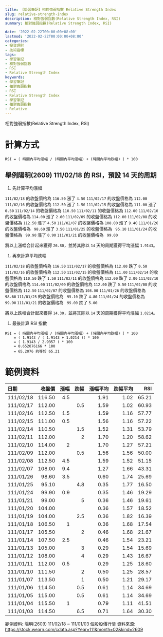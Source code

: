 ```yaml
---
title: 【學習筆記】相對強弱指數 Relative Strength Index
slug: relative-strength-index
description: 相對強弱指數(Relative Strength Index, RSI)
summary: 相對強弱指數(Relative Strength Index, RSI)

date: '2022-02-22T00:00:00+08:00'
lastmod: '2022-02-22T00:00:00+08:00'
categories:
- 投資理財
- 技術指標
tags:
- 學習筆記
- 相對強弱指數
- RSI
- Relative Strength Index
keywords:
- 學習筆記
- 相對強弱指數
- RSI
- Relative Strength Index
- 學習筆記
- 相對強弱指數
- Relative
---
```


相對強弱指數(Relative Strength Index, RSI)

# 計算方式

```text
RSI = ( 時間內平均漲幅 / (時間內平均漲幅) + (時間內平均跌幅) ) * 100
```

## 舉例陽明(2609) 111/02/18 的 RSI，預設 14 天的周期

1. 先計算平均漲幅

`111/02/18` 的收盤價格為 `116.50` 漲了 `4.50`
`111/02/17` 的收盤價格為 `112.00`
`111/02/16` 的收盤價格為 `112.50` 漲了 `1.50`
`111/02/15` 的收盤價格為 `111.00` 漲了 `0.50`
`111/02/14` 的收盤價格為 `110.50`
`111/02/11` 的收盤價格為 `112.00`
`111/02/10` 的收盤價格為 `114.00` 漲了 `2.00`
`111/02/09` 的收盤價格為 `112.00`
`111/02/08` 的收盤價格為 `112.50` 漲了 `4.50`
`111/02/07` 的收盤價格為 `108.00` 漲了 `9.40`
`111/01/26` 的收盤價格為 ` 98.60` 漲了 `3.50`
`111/01/25` 的收盤價格為 ` 95.10`
`111/01/24` 的收盤價格為 ` 99.90` 漲了 `0.90`
`111/01/21` 的收盤價格為 ` 99.00`

將以上漲幅合計起來獲得 `26.80`，並將其除以 `14` 天的周期獲得平均漲幅 `1.9143`。

1. 再來計算平均跌幅

`111/02/18` 的收盤價格為 `116.50`
`111/02/17` 的收盤價格為 `112.00` 跌了 `0.50`
`111/02/16` 的收盤價格為 `112.50`
`111/02/15` 的收盤價格為 `111.00`
`111/02/14` 的收盤價格為 `110.50` 跌了 `1.50`
`111/02/11` 的收盤價格為 `112.00` 跌了 `2.00`
`111/02/10` 的收盤價格為 `114.00`
`111/02/09` 的收盤價格為 `112.00` 跌了 `0.50`
`111/02/08` 的收盤價格為 `112.50`
`111/02/07` 的收盤價格為 `108.00`
`111/01/26` 的收盤價格為 ` 98.60`
`111/01/25` 的收盤價格為 ` 95.10` 跌了 `4.80`
`111/01/24` 的收盤價格為 ` 99.90`
`111/01/21` 的收盤價格為 ` 99.00` 跌了 `5.00`

將以上跌幅合計起來獲得 `14.30`，並將其除以 `14` 天的周期獲得平均漲幅 `1.0214`。

1. 最後計算 RSI 指數

```text
RSI = ( 時間內平均漲幅 / (時間內平均漲幅) + (時間內平均跌幅) ) * 100
    = ( 1.9143 / ( 1.9143 + 1.0214 )) * 100
    = ( 1.9143 / 2.9357 ) * 100
    = 0.652076166 * 100
    = 65.2076 約等於 65.21
```

# 範例資料

| 日期       | 收盤價 | 漲幅 | 跌幅 | 漲幅平均 | 跌幅平均 |   RSI |
|:-----------|-------:|-----:|-----:|---------:|---------:|------:|
| 111/02/18  | 116.50 |  4.5 |      |     1.91 |     1.02 | 65.21 |
| 111/02/17  | 112.00 |      |  0.5 |     1.59 |     1.02 | 60.93 |
| 111/02/16  | 112.50 |  1.5 |      |     1.59 |     1.16 | 57.77 |
| 111/02/15  | 111.00 |  0.5 |      |     1.56 |     1.16 | 57.22 |
| 111/02/14  | 110.50 |      |  1.5 |     1.52 |     1.31 | 53.79 |
| 111/02/11  | 112.00 |      |    2 |     1.70 |     1.20 | 58.62 |
| 111/02/10  | 114.00 |    2 |      |     1.70 |     1.27 | 57.21 |
| 111/02/09  | 112.00 |      |  0.5 |     1.56 |     1.56 | 50.00 |
| 111/02/08  | 112.50 |  4.5 |      |     1.59 |     1.52 | 51.15 |
| 111/02/07  | 108.00 |  9.4 |      |     1.27 |     1.66 | 43.31 |
| 111/01/26  |  98.60 |  3.5 |      |     0.60 |     1.74 | 25.69 |
| 111/01/25  |  95.10 |      |  4.8 |     0.35 |     1.77 | 16.50 |
| 111/01/24  |  99.90 |  0.9 |      |     0.35 |     1.46 | 19.29 |
| 111/01/21  |  99.00 |      |    5 |     0.36 |     1.46 | 19.61 |
| 111/01/20  | 104.00 |      |      |     0.36 |     1.57 | 18.52 |
| 111/01/19  | 104.00 |      |  2.5 |     0.36 |     1.82 | 16.39 |
| 111/01/18  | 106.50 |    1 |      |     0.36 |     1.68 | 17.54 |
| 111/01/17  | 105.50 |      |    2 |     0.46 |     1.68 | 21.67 |
| 111/01/14  | 107.50 |  2.5 |      |     0.46 |     1.54 | 23.21 |
| 111/01/13  | 105.00 |      |    3 |     0.29 |     1.54 | 15.69 |
| 111/01/12  | 108.00 |      |    4 |     0.29 |     1.43 | 16.67 |
| 111/01/11  | 112.00 |  0.5 |      |     0.29 |     1.25 | 18.60 |
| 111/01/10  | 111.50 |      |    2 |     0.50 |     1.25 | 28.57 |
| 111/01/07  | 113.50 |      |    1 |     0.50 |     1.21 | 29.17 |
| 111/01/06  | 114.50 |      |  0.5 |     0.61 |     1.14 | 34.69 |
| 111/01/05  | 115.00 |      |  0.5 |     0.61 |     1.14 | 34.69 |
| 111/01/04  | 115.50 |    1 |      |     0.79 |     1.11 | 41.51 |
| 111/01/03  | 114.50 |      |  6.5 |     0.71 |     1.64 | 30.30 |

範例資料: 陽明(2609) 111/02/18 ~ 111/01/03 個股股價行情
資料來源: https://stock.wearn.com/cdata.asp?Year=111&month=02&kind=2609
